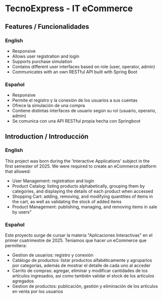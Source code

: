 # TecnoExpress - IT eCommerce 
## Features / Funcionalidades

### English
- Responsive
- Allows user registration and login
- Supports purchase simulation
- Contains different user interfaces based on role (user, operator, admin)
- Communicates with an own RESTful API built with Spring Boot

### Español
- Responsive
- Permite el registro y la conexión de los usuarios a sus cuentas
- Ofrece la simulación de una compra
- Contiene distintas interfaces de usuario según su rol (usuario, operario, admin)
- Se comunica con una API RESTful propia hecha con Springboot

## Introduction / Introducción
### English
This project was born during the 'Interactive Applications' subject in the first semester of 2025.
We were required to create an eCommerce platform that allowed:

- User Management: registration and login
- Product Catalog: listing products alphabetically, grouping them by categories, and displaying the details of each product when accessed
- Shopping Cart: adding, removing, and modifying quantities of items in the cart, as well as validating the stock of added items
- Product Management: publishing, managing, and removing items in sale by users"

### Español
Este proyecto surge de cursar la materia "Aplicaciones Interactivas" en el primer cuatrimestre de 2025.
Teniamos que hacer un eCommerce que permitiera:

- Gestion de usuarios: registro y conexión
- Catálogo de productos: listar productos alfabéticamente y agruparlos por categorías, además de mostrar el detalle de cada uno al acceder
- Carrito de compras: agregar, eliminar y modificar cantidades de los artículos ingresados, así como también validar el stock de los artículos agregados
- Gestion de productos: publicación, gestión y eliminación de los artículos en venta por los usuarios
